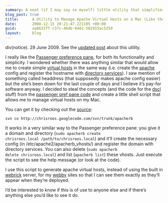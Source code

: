 ```yaml
---
summary: A neat (if I may say so myself) little utility that simplifies the process of setting up an apache virtual host and associated domain.
blog_post: true
title:      A Utility to Manage Apache Virtual Hosts on a Mac (Like the Passenger Pref Pane but for Simple Static Sites)
date:       2008-12-15 20:21:47.221105 +00:00
guid:       aa8632ff-c37c-46db-9482-502915ac5259
layout:     blog
---
```


div(notice). 29 June 2009. See the [updated
post](/blog/2009-06-23-apacherb-is-now-hostess) about this utility.

I really like the [Passenger preference
pane](http://www.fngtps.com/2008/06/putting-the-pane-back-into-deployment),
for both its functionality and simplicity. I wondered whether there was
anything similar that would allow me to create simple [virtual
hosts](http://en.wikipedia.org/wiki/Virtual_hosting) in the same way
(i.e. create the [apache](http://httpd.apache.org/) config and register
the hostname with [directory
services](http://developer.apple.com/opensource/dirservices/)). I saw
mention of something called headdress (that supposedly makes apache
config easier) but the site’s been down for the last couple of days and
I believe it’s pay-for software anyway. I decided to steal the concepts
(and the code for the
[dscl](http://developer.apple.com/documentation/Darwin/Reference/ManPages/man1/dscl.1.html)
stuff) from the [passenger pref pane
code](http://github.com/alloy/passengerpane/tree/master) and create a
little shell script that allows me to manage virtual hosts on my Mac.

You can get it by checking out the
[source](http://chrisroos.googlecode.com/svn/trunk/apacherb/):

``` code
svn co http://chrisroos.googlecode.com/svn/trunk/apacherb
```

It works in a very similar way to the Passenger preference pane: you
give it a domain and directory (<code>sudo apacherb create
chrisroos.local /path/to/chrisroos.local</code>) and it’ll create the
necessary config (in /etc/apache2/apacherb\_vhosts/) and register the
domain with directory services. You can also delete (<code>sudo apacherb
delete chrisroos.local</code>) and list (<code>apacherb list</code>)
these vhosts. Just execute the script to see the help message (or look
at the code).

I use this script to generate apache virtual hosts, instead of using the
built in [webrick](http://www.webrick.org/) server, for my
[webby](http://webby.rubyforge.org/) sites so that I can see them
exactly as they’ll appear when they’re deployed.

I’d be interested to know if this is of use to anyone else and if
there’s anything else you’d like to see it do.
